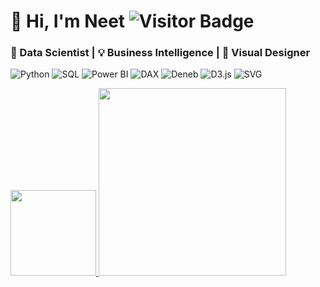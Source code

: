 # 👋 Hi, I'm Neet  <img src="https://komarev.com/ghpvc/?username=neetmadann&color=e91e63" alt="Visitor Badge" />
### 🧠 Data Scientist | 💡 Business Intelligence | 🎨 Visual Designer
![Python](https://img.shields.io/badge/Python-e91e63?labelColor=000000&logo=Python&logoColor=e91e63)
![SQL](https://img.shields.io/badge/SQL-e91e63?labelColor=000000&logo=MySQL&logoColor=white)
![Power BI](https://img.shields.io/badge/Power%20BI-e91e63?labelColor=000000&logo=Power-BI&logoColor=e91e63)
![DAX](https://img.shields.io/badge/DAX-e91e63?labelColor=000000&logo=Microsoft&logoColor=e91e63)
![Deneb](https://img.shields.io/badge/Deneb-e91e63?labelColor=000000&logo=Vega&logoColor=e91e63)
![D3.js](https://img.shields.io/badge/D3.js-e91e63?labelColor=000000&logo=D3.js&logoColor=e91e63)
![SVG](https://img.shields.io/badge/SVG-e91e63?labelColor=000000&logo=svg&logoColor=e91e63)


<a href="https://github.com/neetmadann">
  <img height="137px" 
    src="https://github-readme-stats.vercel.app/api?username=neetmadann&show_icons=true&include_all_commits=true&count_private=true&text_color=ffffff&icon_color=ffffff&title_color=ffffff&custom_title=Neet's%20Stats&bg_color=0,2a5298,c471ed,f06292,CCFF00&hide_border=true" />
  <img height="300px" src="https://github-readme-stats.vercel.app/api/top-langs/?username=neetmadann&hide=html&hide_title=true&hide_border=true&layout=compact&langs_count=6&text_color=ffffff&icon_color=ffffff&bg_color=0,2a5298,c471ed,f06292,CCFF00" />
</a>

